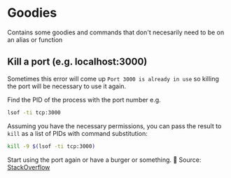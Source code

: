 # Goodies

Contains some goodies and commands that don't necesarily need to be on an alias or function

## Kill a port (e.g. localhost:3000)
Sometimes this error will come up `Port 3000 is already in use` so killing the port will be necessary to use it again.

Find the PID of the process with the port number e.g. 
```bash
lsof -ti tcp:3000
```

Assuming you have the necessary permissions, you can pass the result to `kill` as a list of PIDs with command substitution:
```bash
kill -9 $(lsof -ti tcp:3000)
```

Start using the port again or have a burger or something. 🤔
Source: [StackOverflow](http://askubuntu.com/questions/346394/how-to-write-a-shscript-to-kill-9-a-pid-which-is-found-via-lsof-i)